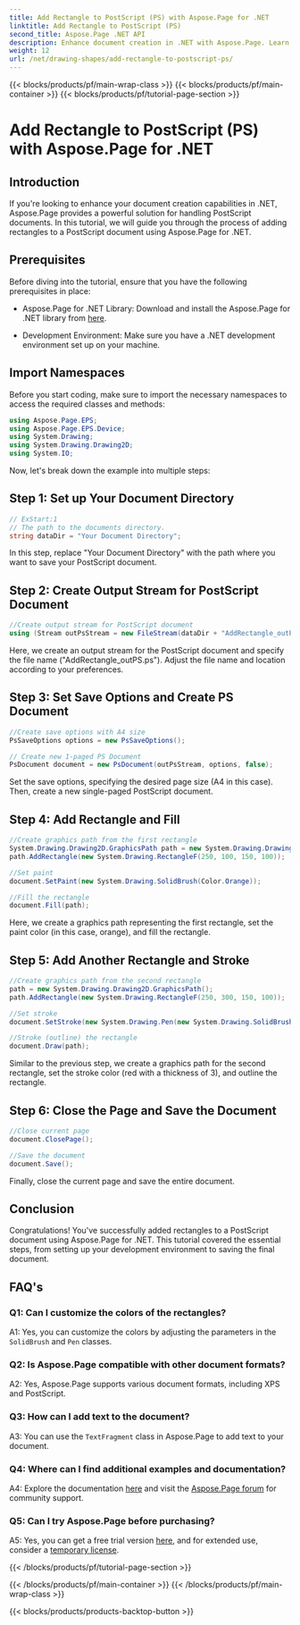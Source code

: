 ```yaml
---
title: Add Rectangle to PostScript (PS) with Aspose.Page for .NET
linktitle: Add Rectangle to PostScript (PS)
second_title: Aspose.Page .NET API
description: Enhance document creation in .NET with Aspose.Page. Learn to add rectangles to PostScript (PS) files step-by-step.
weight: 12
url: /net/drawing-shapes/add-rectangle-to-postscript-ps/
---
```


{{< blocks/products/pf/main-wrap-class >}}
{{< blocks/products/pf/main-container >}}
{{< blocks/products/pf/tutorial-page-section >}}

# Add Rectangle to PostScript (PS) with Aspose.Page for .NET

## Introduction

If you're looking to enhance your document creation capabilities in .NET, Aspose.Page provides a powerful solution for handling PostScript documents. In this tutorial, we will guide you through the process of adding rectangles to a PostScript document using Aspose.Page for .NET.

## Prerequisites

Before diving into the tutorial, ensure that you have the following prerequisites in place:

- Aspose.Page for .NET Library: Download and install the Aspose.Page for .NET library from [here](https://releases.aspose.com/page/net/).

- Development Environment: Make sure you have a .NET development environment set up on your machine.

## Import Namespaces

Before you start coding, make sure to import the necessary namespaces to access the required classes and methods:

```csharp
using Aspose.Page.EPS;
using Aspose.Page.EPS.Device;
using System.Drawing;
using System.Drawing.Drawing2D;
using System.IO;
```

Now, let's break down the example into multiple steps:

## Step 1: Set up Your Document Directory

```csharp
// ExStart:1
// The path to the documents directory.
string dataDir = "Your Document Directory";
```

In this step, replace "Your Document Directory" with the path where you want to save your PostScript document.

## Step 2: Create Output Stream for PostScript Document

```csharp
//Create output stream for PostScript document
using (Stream outPsStream = new FileStream(dataDir + "AddRectangle_outPS.ps", FileMode.Create))
```

Here, we create an output stream for the PostScript document and specify the file name ("AddRectangle_outPS.ps"). Adjust the file name and location according to your preferences.

## Step 3: Set Save Options and Create PS Document

```csharp
//Create save options with A4 size
PsSaveOptions options = new PsSaveOptions();

// Create new 1-paged PS Document
PsDocument document = new PsDocument(outPsStream, options, false);
```

Set the save options, specifying the desired page size (A4 in this case). Then, create a new single-paged PostScript document.

## Step 4: Add Rectangle and Fill

```csharp
//Create graphics path from the first rectangle
System.Drawing.Drawing2D.GraphicsPath path = new System.Drawing.Drawing2D.GraphicsPath();
path.AddRectangle(new System.Drawing.RectangleF(250, 100, 150, 100));

//Set paint
document.SetPaint(new System.Drawing.SolidBrush(Color.Orange));

//Fill the rectangle
document.Fill(path);
```

Here, we create a graphics path representing the first rectangle, set the paint color (in this case, orange), and fill the rectangle.

## Step 5: Add Another Rectangle and Stroke

```csharp
//Create graphics path from the second rectangle
path = new System.Drawing.Drawing2D.GraphicsPath();
path.AddRectangle(new System.Drawing.RectangleF(250, 300, 150, 100));

//Set stroke
document.SetStroke(new System.Drawing.Pen(new System.Drawing.SolidBrush(Color.Red), 3));

//Stroke (outline) the rectangle
document.Draw(path);
```

Similar to the previous step, we create a graphics path for the second rectangle, set the stroke color (red with a thickness of 3), and outline the rectangle.

## Step 6: Close the Page and Save the Document

```csharp
//Close current page
document.ClosePage();

//Save the document
document.Save();
```

Finally, close the current page and save the entire document.

## Conclusion

Congratulations! You've successfully added rectangles to a PostScript document using Aspose.Page for .NET. This tutorial covered the essential steps, from setting up your development environment to saving the final document.

## FAQ's

### Q1: Can I customize the colors of the rectangles?

A1: Yes, you can customize the colors by adjusting the parameters in the `SolidBrush` and `Pen` classes.

### Q2: Is Aspose.Page compatible with other document formats?

A2: Yes, Aspose.Page supports various document formats, including XPS and PostScript.

### Q3: How can I add text to the document?

A3: You can use the `TextFragment` class in Aspose.Page to add text to your document.

### Q4: Where can I find additional examples and documentation?

A4: Explore the documentation [here](https://reference.aspose.com/page/net/) and visit the [Aspose.Page forum](https://forum.aspose.com/c/page/39) for community support.

### Q5: Can I try Aspose.Page before purchasing?

A5: Yes, you can get a free trial version [here](https://releases.aspose.com/), and for extended use, consider a [temporary license](https://purchase.aspose.com/temporary-license/).


{{< /blocks/products/pf/tutorial-page-section >}}

{{< /blocks/products/pf/main-container >}}
{{< /blocks/products/pf/main-wrap-class >}}

{{< blocks/products/products-backtop-button >}}
